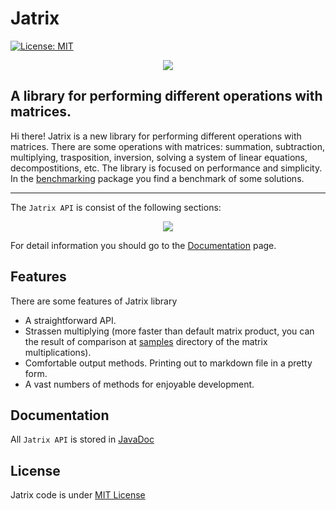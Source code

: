 # Jatrix

[![License: MIT](https://img.shields.io/badge/License-MIT-yellow.svg)](https://github.com/danilos1/jatrix/blob/master/LICENSE)


<p align="center">
  <img src="https://github.com/danilos1/jatrix/blob/master/images/logo.png"/>
</p>


## A library for performing different operations with matrices.

Hi there! Jatrix is a new library for performing different operations with matrices. There are some operations with matrices: summation, subtraction, multiplying, trasposition, inversion, solving a system of linear equations, decompostitions, etc. The library is focused on performance and simplicity. In the [benchmarking](https://github.com/danilos1/jatrix/tree/master/src/benchmarking) package you find a benchmark of some solutions.
<hr>

The ```Jatrix API``` is consist of the following sections:

<p align="center">
  <img src="https://github.com/danilos1/jatrix/blob/master/images/api.png"/>
</p>

For detail information you should go to the [Documentation](#docs) page.

## Features

There are some features of Jatrix library
- A straightforward API.
- Strassen multiplying (more faster than default matrix product, you can the result of comparison at [samples](https://github.com/danilos1/jatrix/blob/master/samples/) directory
  of the matrix multiplications).
- Comfortable output methods. Printing out to markdown file in a pretty form.   
- A vast numbers of methods for enjoyable development.

## <a name="docs">Documentation</a>

All ```Jatrix API``` is stored in [JavaDoc]((https://github.com/danilos1/jatrix/blob/master/docs/index.html))

## License

Jatrix code is under [MIT License](https://github.com/danilos1/jatrix/blob/master/LICENSE)
